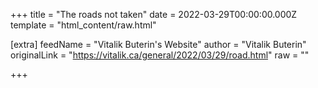 
+++
title = "The roads not taken"
date = 2022-03-29T00:00:00.000Z
template = "html_content/raw.html"

[extra]
feedName = "Vitalik Buterin's Website"
author = "Vitalik Buterin"
originalLink = "https://vitalik.ca/general/2022/03/29/road.html"
raw = ""

+++

